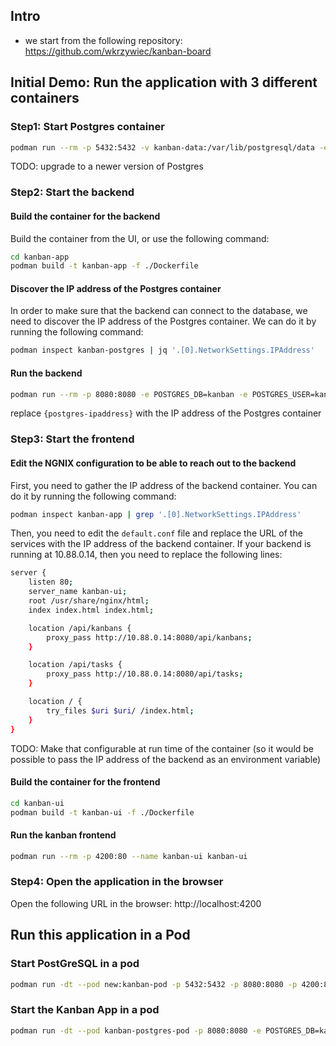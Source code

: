 ## Intro

- we start from the following repository: https://github.com/wkrzywiec/kanban-board

## Initial Demo: Run the application with 3 different containers

### Step1: Start Postgres container

```bash
podman run --rm -p 5432:5432 -v kanban-data:/var/lib/postgresql/data -e POSTGRES_DB=kanban -e POSTGRES_USER=kanban -e POSTGRES_PASSWORD=kanban --name kanban-postgres postgres:9.6-alpine
```

TODO: upgrade to a newer version of Postgres

### Step2: Start the backend

#### Build the container for the backend

Build the container from the UI, or use the following command:

```bash
cd kanban-app
podman build -t kanban-app -f ./Dockerfile
```

#### Discover the IP address of the Postgres container

In order to make sure that the backend can connect to the database, we need to discover the IP address of the Postgres container. We can do it by running the following command:

```bash
podman inspect kanban-postgres | jq '.[0].NetworkSettings.IPAddress'
```

#### Run the backend

```bash
podman run --rm -p 8080:8080 -e POSTGRES_DB=kanban -e POSTGRES_USER=kanban -e POSTGRES_PASSWORD=kanban -e DB_SERVER={postgres-ipaddress} --name kanban-app kanban-app
```

replace `{postgres-ipaddress}` with the IP address of the Postgres container

### Step3: Start the frontend

#### Edit the NGNIX configuration to be able to reach out to the backend

First, you need to gather the IP address of the backend container. You can do it by running the following command:

```bash
podman inspect kanban-app | grep '.[0].NetworkSettings.IPAddress'
```

Then, you need to edit the `default.conf` file and replace the URL of the services with the IP address of the backend container. If your backend is running at 10.88.0.14, then you need to replace the following lines:

```bash
server {
    listen 80;
    server_name kanban-ui;
    root /usr/share/nginx/html;
    index index.html index.html;

    location /api/kanbans {
        proxy_pass http://10.88.0.14:8080/api/kanbans;
    }

    location /api/tasks {
        proxy_pass http://10.88.0.14:8080/api/tasks;
    }

    location / {
        try_files $uri $uri/ /index.html;
    }
}
```

TODO: Make that configurable at run time of the container (so it would be possible to pass the IP address of the backend as an environment variable)

#### Build the container for the frontend

```bash
cd kanban-ui
podman build -t kanban-ui -f ./Dockerfile
```

#### Run the kanban frontend

```bash
podman run --rm -p 4200:80 --name kanban-ui kanban-ui
```

### Step4: Open the application in the browser

Open the following URL in the browser: http://localhost:4200

## Run this application in a Pod

### Start PostGreSQL in a pod

```bash
podman run -dt --pod new:kanban-pod -p 5432:5432 -p 8080:8080 -p 4200:80 -v kanban-data:/var/lib/postgresql/data -e POSTGRES_DB=kanban -e POSTGRES_USER=kanban -e POSTGRES_PASSWORD=kanban --name kanban-postgres postgres:9.6-alpine
```

### Start the Kanban App in a pod

```bash
podman run -dt --pod kanban-postgres-pod -p 8080:8080 -e POSTGRES_DB=kanban -e POSTGRES_USER=kanban -e POSTGRES_PASSWORD=kanban -e DB_SERVER=localhost --name kanban-app kanban-app
```



